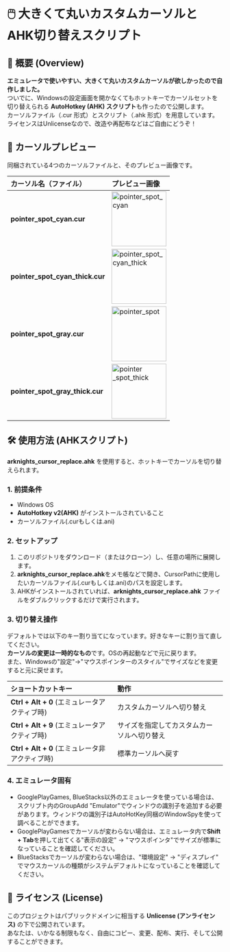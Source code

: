 # **🖱️ 大きくて丸いカスタムカーソルとAHK切り替えスクリプト**

## **📝 概要 (Overview)**

**エミュレータで使いやすい、大きくて丸いカスタムカーソルが欲しかったので自作しました。**  
ついでに、Windowsの設定画面を開かなくてもホットキーでカーソルセットを切り替えられる **AutoHotkey (AHK) スクリプト**も作ったので公開します。  
カーソルファイル（.cur 形式）とスクリプト（.ahk 形式）を用意しています。  
ライセンスはUnlicenseなので、改造や再配布などはご自由にどうぞ！

## **📸 カーソルプレビュー**

同梱されている4つのカーソルファイルと、そのプレビュー画像です。

| カーソル名（ファイル） | プレビュー画像 |
| :---- | :---- |
| **pointer\_spot\_cyan.cur** |  <img width="128" height="128" alt="pointer_spot_cyan" src="https://github.com/user-attachments/assets/ab54738d-a906-4dbb-9f39-805586738254" /> |
| **pointer\_spot\_cyan\_thick.cur** | <img width="128" height="128" alt="pointer_spot_cyan_thick" src="https://github.com/user-attachments/assets/535796d7-42c6-4e31-84d5-409fda1554c2" /> |
| **pointer\_spot\_gray.cur** |  <img width="128" height="128" alt="pointer_spot" src="https://github.com/user-attachments/assets/f3c18bbd-6b7b-48d0-9a81-aeb0815d9b4f" /> |
| **pointer\_spot\_gray\_thick.cur** | <img width="128" height="128" alt="pointer _spot_thick" src="https://github.com/user-attachments/assets/dec09f90-5840-41af-be02-619f7bd4cc81" /> |

## **🛠️ 使用方法 (AHKスクリプト)**

**arknights_cursor_replace.ahk** を使用すると、ホットキーでカーソルを切り替えられます。

### **1\. 前提条件**

* Windows OS  
* **AutoHotkey v2(AHK)** がインストールされていること
* カーソルファイル(.curもしくは.ani)

### **2\. セットアップ**

1. このリポジトリをダウンロード（またはクローン）し、任意の場所に展開します。
2. **arknights_cursor_replace.ahk**をメモ帳などで開き、CursorPathに使用したいカーソルファイル(.curもしくは.ani)のパスを設定します。
3. AHKがインストールされていれば、**arknights_cursor_replace.ahk** ファイルをダブルクリックするだけで実行されます。

### **3\. 切り替え操作**

デフォルトでは以下のキー割り当てになっています。好きなキーに割り当て直してください。\
**カーソルの変更は一時的なもの**です。OSの再起動などで元に戻ります。\
また、Windowsの"設定"->"マウスポインターのスタイル"でサイズなどを変更すると元に戻せます。

| ショートカットキー | 動作 |
| :---- | :---- |
| **Ctrl \+ Alt \+ 0** (エミュレータアクティブ時) | カスタムカーソルへ切り替え |
| **Ctrl \+ Alt \+ 9** (エミュレータアクティブ時) | サイズを指定してカスタムカーソルへ切り替え |
| **Ctrl \+ Alt \+ 0** (エミュレータ非アクティブ時) | 標準カーソルへ戻す |


### **4\. エミュレータ固有**

- GooglePlayGames, BlueStacks以外のエミュレータを使っている場合は、スクリプト内のGroupAdd "Emulator"でウィンドウの識別子を追加する必要があります。ウィンドウの識別子はAutoHotKey同梱のWindowSpyを使って調べることができます。
- GooglePlayGamesでカーソルが変わらない場合は、エミュレータ内で**Shift \+ Tab**を押して出てくる"表示の設定" -> "マウスポインタ"でサイズが標準になっていることを確認してください。
- BlueStacksでカーソルが変わらない場合は、"環境設定" -> "ディスプレイ" でマウスカーソルの種類がシステムデフォルトになっていることを確認してください。


## **📜 ライセンス (License)**

このプロジェクトはパブリックドメインに相当する **Unlicense (アンライセンス)** の下で公開されています。  
あなたは、いかなる制限もなく、自由にコピー、変更、配布、実行、そして公開することができます。
